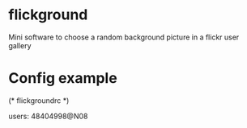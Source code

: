 flickground
===========

Mini software to choose a random background picture in a flickr user gallery 





Config example
==============

(* flickgroundrc *)

users: 48404998@N08
